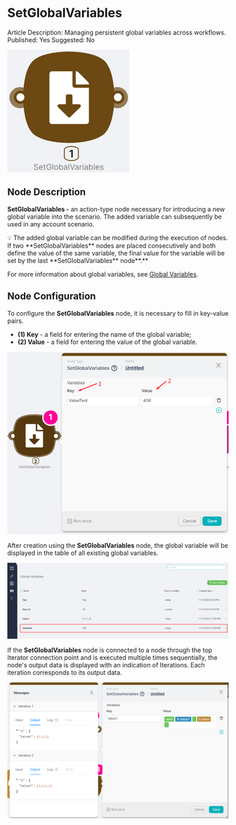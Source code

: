 # SetGlobalVariables

Article Description: Managing persistent global variables across workflows.
Published: Yes
Suggested: No

![Untitled](./setglobalvariables/untitled.png)

## Node Description

**SetGlobalVariables -** an action-type node necessary for introducing a new global variable into the scenario. The added variable can subsequently be used in any account scenario.

<aside>
💡 The added global variable can be modified during the execution of nodes. If two **SetGlobalVariables** nodes are placed consecutively and both define the value of the same variable, the final value for the variable will be set by the last **SetGlobalVariables** node**.**

</aside>

For more information about global variables, see [Global Variables](../../Advanced%20Features%2019157d45a0678082b92fec90b6ddf3c5/%F0%9F%8C%8D%20Global%20variables%2019157d45a0678180bb4de76aa71cc50f/Creating%20and%20Editing%20Variables%2019157d45a0678011a13ec9ff38aacb71.md).

## Node Configuration

To configure the **SetGlobalVariables** node, it is necessary to fill in key-value pairs.

- **(1)** **Key** - a field for entering the name of the global variable;
- **(2) Value** -  a field for entering the value of the global variable.

![Untitled](./setglobalvariables/untitled_1.png)

After creation using the **SetGlobalVariables** node, the global variable will be displayed in the table of all existing global variables.

![Untitled](./setglobalvariables/untitled_2.png)

If the **SetGlobalVariables** node is connected to a node through the top Iterator connection point and is executed multiple times sequentially, the node's output data is displayed with an indication of Iterations. Each iteration corresponds to its output data.

![Untitled](./setglobalvariables/untitled_3.png)
